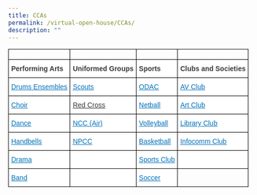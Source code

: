 ```yaml
---
title: CCAs
permalink: /virtual-open-house/CCAs/
description: ""
---
```

<style type="text/css">
.tg  {border-collapse:collapse;border-spacing:0;}
.tg td{border-color:black;border-style:solid;border-width:1px;font-family:Arial, sans-serif;font-size:14px;
  overflow:hidden;padding:10px 5px;word-break:normal;}
.tg th{border-color:black;border-style:solid;border-width:1px;font-family:Arial, sans-serif;font-size:14px;
  font-weight:normal;overflow:hidden;padding:10px 5px;word-break:normal;}
.tg .tg-dox4{background-color:#FFF;color:#3A3A3A;text-align:left;vertical-align:top}
.tg .tg-prnc{background-color:#FFF;color:#3A3A3A;text-align:left;vertical-align:middle}
.tg .tg-0lax{text-align:left;vertical-align:top}
.tg .tg-c1uv{background-color:#FFF;color:#3A3A3A;font-weight:bold;text-align:left;vertical-align:top}
.tg .tg-utyx{background-color:#FFF;color:#0170B9;text-align:left;text-decoration:underline;vertical-align:top}
</style>
<table class="tg">
<thead>
  <tr>
    <th class="tg-0lax"></th>
    <th class="tg-0lax"></th>
    <th class="tg-0lax"></th>
    <th class="tg-0lax"></th>
  </tr>
</thead>
<tbody>
  <tr>
    <td class="tg-c1uv"><span style="font-weight:700">Performing Arts</span></td>
    <td class="tg-c1uv"><span style="font-weight:700">Uniformed Groups</span></td>
    <td class="tg-c1uv"><span style="font-weight:700">Sports</span></td>
    <td class="tg-c1uv"><span style="font-weight:700">Clubs and Societies</span></td>
  </tr>
  <tr>
    <td class="tg-utyx"><a href="https://zhenghuasec.moe.edu.sg/2022-virtual-open-house/#Drums"><span style="text-decoration:underline;color:#0170B9;background-color:transparent">Drums Ensembles</span></a></td>
    <td class="tg-utyx"><a href="https://zhenghuasec.moe.edu.sg/2022-virtual-open-house/#Scouts"><span style="text-decoration:underline;color:#0170B9;background-color:transparent">Scouts</span></a></td>
    <td class="tg-utyx"><a href="https://zhenghuasec.moe.edu.sg/2022-virtual-open-house/#ODAC"><span style="text-decoration:underline;color:#0170B9;background-color:transparent">ODAC</span></a></td>
    <td class="tg-utyx"><a href="https://zhenghuasec.moe.edu.sg/2022-virtual-open-house/#AVClub"><span style="text-decoration:underline;color:#0170B9;background-color:transparent">AV Club</span></a></td>
  </tr>
  <tr>
    <td class="tg-utyx"><a href="https://zhenghuasec.moe.edu.sg/2022-virtual-open-house/#Choir"><span style="text-decoration:underline;color:#0170B9;background-color:transparent">Choir</span></a></td>
    <td class="tg-dox4"><a href="https://zhenghuasec.moe.edu.sg/2022-virtual-open-house/#RedCross"><span style="text-decoration:none;color:#3A3A3A;background-color:transparent">Red Cross</span></a></td>
    <td class="tg-utyx"><a href="https://zhenghuasec.moe.edu.sg/2022-virtual-open-house/#Netball"><span style="text-decoration:underline;color:#0170B9;background-color:transparent">Netball</span></a></td>
    <td class="tg-utyx"><a href="https://zhenghuasec.moe.edu.sg/2022-virtual-open-house/#ArtClub"><span style="text-decoration:underline;color:#0170B9;background-color:transparent">Art Club</span></a></td>
  </tr>
  <tr>
    <td class="tg-utyx"><a href="https://zhenghuasec.moe.edu.sg/2022-virtual-open-house/#Dance"><span style="text-decoration:underline;color:#0170B9;background-color:transparent">Dance</span></a></td>
    <td class="tg-utyx"><a href="https://zhenghuasec.moe.edu.sg/2022-virtual-open-house/#NCC"><span style="text-decoration:underline;color:#0170B9;background-color:transparent">NCC (Air)</span></a></td>
    <td class="tg-utyx"><a href="https://zhenghuasec.moe.edu.sg/2022-virtual-open-house/#Volleyball"><span style="text-decoration:underline;color:#0170B9;background-color:transparent">Volleyball</span></a></td>
    <td class="tg-utyx"><a href="https://zhenghuasec.moe.edu.sg/2022-virtual-open-house/#LibraryClub"><span style="text-decoration:underline;color:#0170B9;background-color:transparent">Library Club</span></a></td>
  </tr>
  <tr>
    <td class="tg-utyx"><a href="https://zhenghuasec.moe.edu.sg/2022-virtual-open-house/#Handbells"><span style="text-decoration:underline;color:#0170B9;background-color:transparent">Handbells</span></a></td>
    <td class="tg-utyx"><a href="https://zhenghuasec.moe.edu.sg/2022-virtual-open-house/#NPCC"><span style="text-decoration:underline;color:#0170B9;background-color:transparent">NPCC</span></a></td>
    <td class="tg-utyx"><a href="https://zhenghuasec.moe.edu.sg/2022-virtual-open-house/#Basketball"><span style="text-decoration:underline;color:#0170B9;background-color:transparent">Basketball</span></a></td>
    <td class="tg-utyx"><a href="https://zhenghuasec.moe.edu.sg/2022-virtual-open-house/#InfocommClub"><span style="text-decoration:underline;color:#0170B9;background-color:transparent">Infocomm Club</span></a></td>
  </tr>
  <tr>
    <td class="tg-utyx"><a href="https://zhenghuasec.moe.edu.sg/2022-virtual-open-house/#Drama"><span style="text-decoration:underline;color:#0170B9;background-color:transparent">Drama</span></a></td>
    <td class="tg-prnc"></td>
    <td class="tg-utyx"><a href="https://zhenghuasec.moe.edu.sg/2022-virtual-open-house/#SportsClub"><span style="text-decoration:underline;color:#0170B9;background-color:transparent">Sports Club</span></a></td>
    <td class="tg-prnc"></td>
  </tr>
  <tr>
    <td class="tg-utyx"><a href="https://zhenghuasec.moe.edu.sg/2022-virtual-open-house/#Band"><span style="text-decoration:underline;color:#0170B9;background-color:transparent">Band</span></a></td>
    <td class="tg-prnc"></td>
    <td class="tg-utyx"><a href="https://zhenghuasec.moe.edu.sg/2022-virtual-open-house/#Soccer"><span style="text-decoration:underline;color:#0170B9;background-color:transparent">Soccer</span></a></td>
    <td class="tg-0lax"></td>
  </tr>
</tbody>
</table>